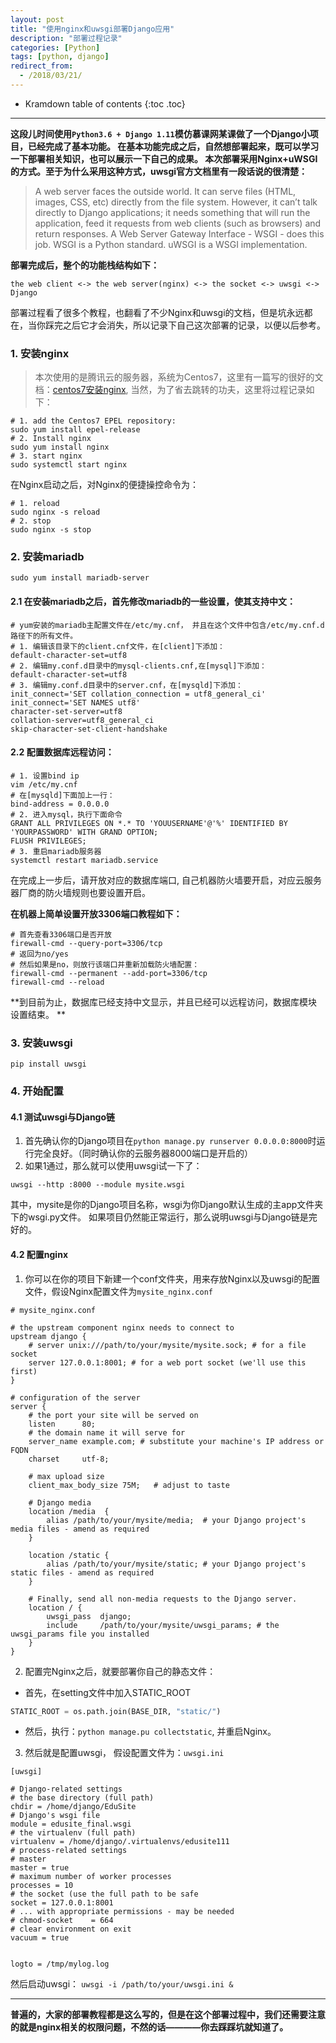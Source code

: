 ```yaml
---
layout: post
title: "使用nginx和uwsgi部署Django应用"
description: "部署过程记录"
categories: [Python]
tags: [python, django]
redirect_from:
  - /2018/03/21/
---
```


* Kramdown table of contents
{:toc .toc}

---
**这段儿时间使用`Python3.6 + Django 1.11`模仿慕课网某课做了一个Django小项目，已经完成了基本功能。
在基本功能完成之后，自然想部署起来，既可以学习一下部署相关知识，也可以展示一下自己的成果。
本次部署采用Nginx+uWSGI的方式。至于为什么采用这种方式，uwsgi官方文档里有一段话说的很清楚：**
> A web server faces the outside world. It can serve files (HTML, images, CSS, etc) directly from the file system. However, it can’t talk directly to Django applications; it needs something that will run the application, feed it requests from web clients (such as browsers) and return responses.
A Web Server Gateway Interface - WSGI - does this job. WSGI is a Python standard.
uWSGI is a WSGI implementation.


**部署完成后，整个的功能栈结构如下：**

```the web client <-> the web server(nginx) <-> the socket <-> uwsgi <-> Django```


部署过程看了很多个教程，也翻看了不少Nginx和uwsgi的文档，但是坑永远都在，当你踩完之后它才会消失，所以记录下自己这次部署的记录，以便以后参考。

### 1. 安装nginx
> 本次使用的是腾讯云的服务器，系统为Centos7，这里有一篇写的很好的文档：[centos7安装nginx](https://www.digitalocean.com/community/tutorials/how-to-install-nginx-on-centos-7), 当然，为了省去跳转的功夫，这里将过程记录如下：

```shell
# 1. add the Centos7 EPEL repository:
sudo yum install epel-release
# 2. Install nginx
sudo yum install nginx
# 3. start nginx
sudo systemctl start nginx
```
在Nginx启动之后，对Nginx的便捷操控命令为：
```shell
# 1. reload
sudo nginx -s reload
# 2. stop
sudo nginx -s stop
```
### 2. 安装mariadb
```shell
sudo yum install mariadb-server
```
#### 2.1 在安装mariadb之后，首先修改mariadb的一些设置，使其支持中文：
```shell
# yum安装的mariadb主配置文件在/etc/my.cnf， 并且在这个文件中包含/etc/my.cnf.d路径下的所有文件。
# 1. 编辑该目录下的client.cnf文件，在[client]下添加：
default-character-set=utf8
# 2. 编辑my.conf.d目录中的mysql-clients.cnf,在[mysql]下添加：
default-character-set=utf8
# 3. 编辑my.conf.d目录中的server.cnf，在[mysqld]下添加：
init_connect='SET collation_connection = utf8_general_ci'
init_connect='SET NAMES utf8'
character-set-server=utf8
collation-server=utf8_general_ci
skip-character-set-client-handshake
```
#### 2.2 配置数据库远程访问：
```shell
# 1. 设置bind ip
vim /etc/my.cnf
# 在[mysqld]下面加上一行：
bind-address = 0.0.0.0
# 2. 进入mysql，执行下面命令
GRANT ALL PRIVILEGES ON *.* TO 'YOUUSERNAME'@'%' IDENTIFIED BY 'YOURPASSWORD' WITH GRAND OPTION;
FLUSH PRIVILEGES;
# 3. 重启mariadb服务器
systemctl restart mariadb.service
```
在完成上一步后，请开放对应的数据库端口, 自己机器防火墙要开启，对应云服务器厂商的防火墙规则也要设置开启。

**在机器上简单设置开放3306端口教程如下：**
```shell
# 首先查看3306端口是否开放
firewall-cmd --query-port=3306/tcp
# 返回为no/yes
# 然后如果是no，则放行该端口并重新加载防火墙配置：
firewall-cmd --permanent --add-port=3306/tcp
firewall-cmd --reload
```
**到目前为止，数据库已经支持中文显示，并且已经可以远程访问，数据库模块设置结束。 **

### 3. 安装uwsgi
```shell
pip install uwsgi
```

### 4. 开始配置
#### 4.1 测试uwsgi与Django链
1. 首先确认你的Django项目在`python manage.py runserver 0.0.0.0:8000`时运行完全良好。（同时确认你的云服务器8000端口是开启的）
2. 如果1通过，那么就可以使用uwsgi试一下了：
```shell
uwsgi --http :8000 --module mysite.wsgi
```
其中，mysite是你的Django项目名称，wsgi为你Django默认生成的主app文件夹下的wsgi.py文件。
如果项目仍然能正常运行，那么说明uwsgi与Django链是完好的。

#### 4.2 配置nginx
1. 你可以在你的项目下新建一个conf文件夹，用来存放Nginx以及uwsgi的配置文件，假设Nginx配置文件为`mysite_nginx.conf`

```shell
# mysite_nginx.conf

# the upstream component nginx needs to connect to
upstream django {
    # server unix:///path/to/your/mysite/mysite.sock; # for a file socket
    server 127.0.0.1:8001; # for a web port socket (we'll use this first)
}

# configuration of the server
server {
    # the port your site will be served on
    listen      80;
    # the domain name it will serve for
    server_name example.com; # substitute your machine's IP address or FQDN
    charset     utf-8;

    # max upload size
    client_max_body_size 75M;   # adjust to taste

    # Django media
    location /media  {
        alias /path/to/your/mysite/media;  # your Django project's media files - amend as required
    }

    location /static {
        alias /path/to/your/mysite/static; # your Django project's static files - amend as required
    }

    # Finally, send all non-media requests to the Django server.
    location / {
        uwsgi_pass  django;
        include     /path/to/your/mysite/uwsgi_params; # the uwsgi_params file you installed
    }
}
```
2. 配置完Nginx之后，就要部署你自己的静态文件：
- 首先，在setting文件中加入STATIC_ROOT
```python
STATIC_ROOT = os.path.join(BASE_DIR, "static/")
```
- 然后，执行：`python manage.pu collectstatic`, 并重启Nginx。
3. 然后就是配置uwsgi， 假设配置文件为：`uwsgi.ini`

```shell
[uwsgi]

# Django-related settings
# the base directory (full path)
chdir = /home/django/EduSite
# Django's wsgi file
module = edusite_final.wsgi
# the virtualenv (full path)
virtualenv = /home/django/.virtualenvs/edusite111
# process-related settings
# master
master = true
# maximum number of worker processes
processes = 10
# the socket (use the full path to be safe
socket = 127.0.0.1:8001
# ... with appropriate permissions - may be needed
# chmod-socket    = 664
# clear environment on exit
vacuum = true


logto = /tmp/mylog.log
```
然后启动uwsgi： `uwsgi -i /path/to/your/uwsgi.ini &`

* * * * *

**普遍的，大家的部署教程都是这么写的，但是在这个部署过程中，我们还需要注意的就是nginx相关的权限问题，不然的话————你去踩踩坑就知道了。**


